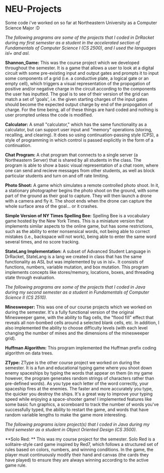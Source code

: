 # NEU-Projects
Some code i've worked on so far at Northeastern University as a Computer Science Major :D

*The following programs are some of the projects that I coded in DrRacket during my first semester as a student in the accelerated section of Fundamentals of Computer Science I (CS 2500), and I used the languages isl+ and asl.*

**Shannon_Game:** This was the course project which we developed throughout the semester. It is a game that allows a user to look at a digital circuit with some pre-existing input and output gates and prompts it to input some components of a grid (i.e. a conductive plate, a logical gate or an empty cell), which triggers a visual representation of the propogation of positive and/or negative charge in the circuit according to the components the user has inputted. The goal is to see of their version of the grid can match a set of 'goals', i.e. the given starting charges of the input gates should become the expected output charge by end of the propogation of charge. For the time being, all of these things are hard coded and nothing is user prompted unless the code is modified.

**Calculator:** A small "calculator," which has the same functionality as a calculator, but can support user input and "memory" operations (storing, recalling, and clearing). It does so using continuation-passing style (CPS), a style of programming in which control is passed explicitly in the form of a continuation.

**Chat Program:** A chat program that connects to a single server (a Northeastern Server) that is shared by all students in the class. The program is able to show a basic visual representation of a chat room, where one can send and recieve messages from other students, as well as block particular students and turn on and off rate limiting.

**Photo Shoot:** A game which simulates a remote controlled photo shoot. In it, a stationary photographer begins the photo shoot on the ground, with some part of the ground as their goal to capture. They will then launch a drone with a camera and fly it. The shoot ends when the drone can capture the whole surface area of the goal... or it crashes.

**Simple Version of NY Times Spelling Bee:** Spelling Bee is a vocabulary game hosted by the New York Times. This is a miniature version that implements similar aspects to the online game, but has some restrictions, such as the ability to enter nonsensical words, not being able to correct mistakes (i.e., backspace will not work), being able to enter the same word several times, and no score tracking.

**StateLang Implementation:** A subset of Advanced Student Language in DrRacket, StateLang is a lang we created in class that has the same functionality as ASL but was implemented by us in isl+. It consists of functions, numbers, variable mutation, and box mutation. This program implements concepts like stores/memory, locations, boxes, and threading state through evaluation.

*The following programs are some of the projects that I coded in Java during my second semester as a student in Fundamentals of Computer Science II (CS 2510).*

**Minesweeper:** This was one of our course projects which we worked on during the semester. It's a fully functional version of the original Minesweeper game, with the ability to flag cells, the "flood fill" effect that reveals all non-bombed cells around a selected blank cells, etc. In addition, I also implemented the ability to choose difficulty levels (with each level changing the number of mines and the dimensions of the minesweeper grid).

**Huffman Algorithm:** This program implemented the Huffman prefix coding algorithm on data trees.

**ZType:** ZType is the other course project we worked on during the semester. It is a fun and educational typing game where you shoot down enemy spaceships by typing the words that appear on them (in my game however, the program generates random strings of characters rather than pre-defined words). As you type each letter of the word correctly, your spaceship fires at the enemies. The faster and more accurately you type, the quicker you destroy the ships. It's a great way to improve your typing speed while enjoying a space-shooter game! I implemented features like some basic fun graphics, a scoreboard to track the number of words you've successfully typed, the ability to restart the game, and words that have random variable lengths to make the game more interesting.

*The following programs is/are project(s) that I coded in Java during my third semester as a student in Object Oriented Design (CS 3500).*


**Solo Red: ** This was my course project for the semester. Solo Red is a solitaire-style card game inspired by Red7, which follows a structured set of rules based on colors, numbers, and winning conditions. In the game, the player must continuously modify their hand and canvas (the cards they have played) to ensure they are always winning according to the active game rule.

